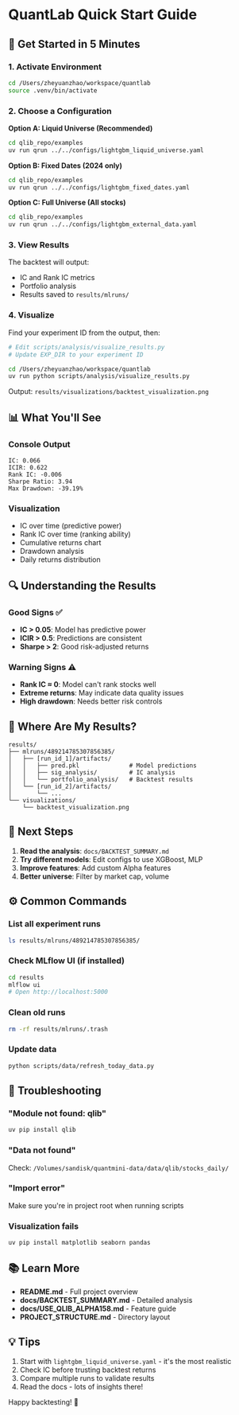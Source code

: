 # QuantLab Quick Start Guide

## 🚀 Get Started in 5 Minutes

### 1. Activate Environment
```bash
cd /Users/zheyuanzhao/workspace/quantlab
source .venv/bin/activate
```

### 2. Choose a Configuration

**Option A: Liquid Universe (Recommended)**
```bash
cd qlib_repo/examples
uv run qrun ../../configs/lightgbm_liquid_universe.yaml
```

**Option B: Fixed Dates (2024 only)**
```bash
cd qlib_repo/examples  
uv run qrun ../../configs/lightgbm_fixed_dates.yaml
```

**Option C: Full Universe (All stocks)**
```bash
cd qlib_repo/examples
uv run qrun ../../configs/lightgbm_external_data.yaml
```

### 3. View Results

The backtest will output:
- IC and Rank IC metrics
- Portfolio analysis
- Results saved to `results/mlruns/`

### 4. Visualize

Find your experiment ID from the output, then:

```bash
# Edit scripts/analysis/visualize_results.py
# Update EXP_DIR to your experiment ID

cd /Users/zheyuanzhao/workspace/quantlab
uv run python scripts/analysis/visualize_results.py
```

Output: `results/visualizations/backtest_visualization.png`

## 📊 What You'll See

### Console Output
```
IC: 0.066
ICIR: 0.622
Rank IC: -0.006
Sharpe Ratio: 3.94
Max Drawdown: -39.19%
```

### Visualization
- IC over time (predictive power)
- Rank IC over time (ranking ability)
- Cumulative returns chart
- Drawdown analysis
- Daily returns distribution

## 🔍 Understanding the Results

### Good Signs ✅
- **IC > 0.05**: Model has predictive power
- **ICIR > 0.5**: Predictions are consistent
- **Sharpe > 2**: Good risk-adjusted returns

### Warning Signs ⚠️
- **Rank IC ≈ 0**: Model can't rank stocks well
- **Extreme returns**: May indicate data quality issues
- **High drawdown**: Needs better risk controls

## 📁 Where Are My Results?

```
results/
├── mlruns/489214785307856385/
│   ├── [run_id_1]/artifacts/
│   │   ├── pred.pkl              # Model predictions
│   │   ├── sig_analysis/         # IC analysis
│   │   └── portfolio_analysis/   # Backtest results
│   └── [run_id_2]/artifacts/
│       └── ...
└── visualizations/
    └── backtest_visualization.png
```

## 🔄 Next Steps

1. **Read the analysis**: `docs/BACKTEST_SUMMARY.md`
2. **Try different models**: Edit configs to use XGBoost, MLP
3. **Improve features**: Add custom Alpha features
4. **Better universe**: Filter by market cap, volume

## ⚙️ Common Commands

### List all experiment runs
```bash
ls results/mlruns/489214785307856385/
```

### Check MLflow UI (if installed)
```bash
cd results
mlflow ui
# Open http://localhost:5000
```

### Clean old runs
```bash
rm -rf results/mlruns/.trash
```

### Update data
```bash
python scripts/data/refresh_today_data.py
```

## 🐛 Troubleshooting

### "Module not found: qlib"
```bash
uv pip install qlib
```

### "Data not found"
Check: `/Volumes/sandisk/quantmini-data/data/qlib/stocks_daily/`

### "Import error"
Make sure you're in project root when running scripts

### Visualization fails
```bash
uv pip install matplotlib seaborn pandas
```

## 📚 Learn More

- **README.md** - Full project overview
- **docs/BACKTEST_SUMMARY.md** - Detailed analysis
- **docs/USE_QLIB_ALPHA158.md** - Feature guide
- **PROJECT_STRUCTURE.md** - Directory layout

## 💡 Tips

1. Start with `lightgbm_liquid_universe.yaml` - it's the most realistic
2. Check IC before trusting backtest returns
3. Compare multiple runs to validate results
4. Read the docs - lots of insights there!

Happy backtesting! 🎯
